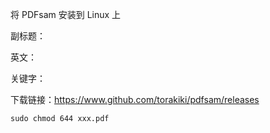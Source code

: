 

将 PDFsam 安装到 Linux 上

副标题：

英文：

关键字：



下载链接：https://www.github.com/torakiki/pdfsam/releases









```
sudo chmod 644 xxx.pdf
```


